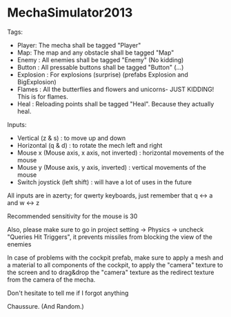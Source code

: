 # MechaSimulator2013

Tags:
- Player: The mecha shall be tagged "Player"
- Map: The map and any obstacle shall be tagged "Map"
- Enemy : All enemies shall be tagged "Enemy" (No kidding)
- Button :  All pressable buttons shall be tagged "Button" (...)
- Explosion : For explosions (surprise) (prefabs Explosion and BigExplosion)
- Flames : All the butterflies and flowers and unicorns- JUST KIDDING! This is for flames.
- Heal : Reloading points shall be tagged "Heal". Because they actually heal.

Inputs:
- Vertical (z & s) : to move up and down 
- Horizontal (q & d) : to rotate the mech left and right
- Mouse x (Mouse axis, x axis, not inverted) : horizontal movements of the mouse
- Mouse y (Mouse axis, y axis, inverted) : vertical movements of the mouse
- Switch joystick (left shift) : will have a lot of uses in the future

All inputs are in azerty; for qwerty keyboards, just remember that q <-> a and w <-> z

Recommended sensitivity for the mouse is 30

Also, please make sure to go in project setting -> Physics -> uncheck "Queries Hit Triggers", it prevents 
missiles from blocking the view of the enemies

In case of problems with the cockpit prefab, make sure to apply a mesh and a material to all components of the cockpit, 
to apply the "camera" texture to the screen and to drag&drop the "camera" texture as the redirect texture
from the camera of the mecha.

Don't hesitate to tell me if I forgot anything

Chaussure.
(And Random.)
